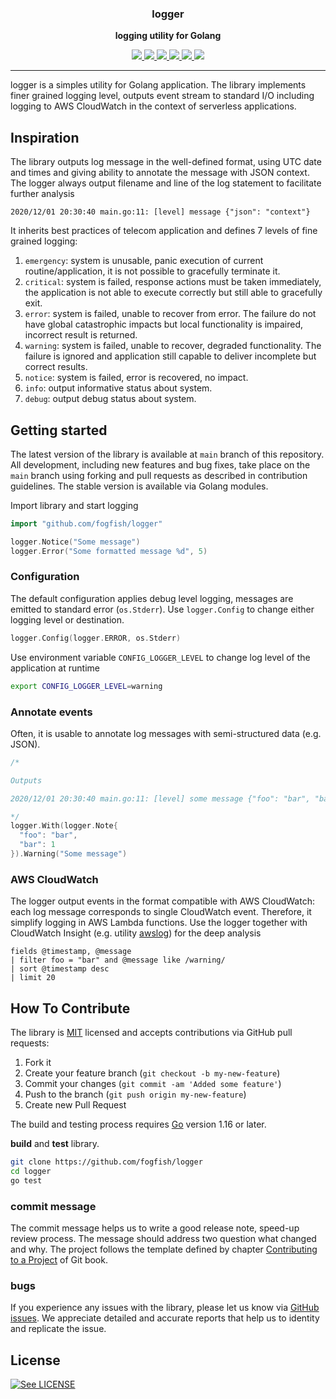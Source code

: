 <p align="center">
  <h3 align="center">logger</h3>
  <p align="center"><strong>logging utility for Golang</strong></p>

  <p align="center">
    <!-- Documentation -->
    <a href="http://godoc.org/github.com/fogfish/logger">
      <img src="https://godoc.org/github.com/fogfish/logger?status.svg" />
    </a>
    <!-- Build Status  -->
    <a href="https://github.com/fogfish/logger/actions/">
      <img src="https://github.com/fogfish/logger/workflows/Go/badge.svg" />
    </a>
    <!-- GitHub -->
    <a href="http://github.com/fogfish/logger">
      <img src="https://img.shields.io/github/last-commit/fogfish/logger.svg" />
    </a>
    <!-- Coverage -->
    <a href="https://coveralls.io/github/fogfish/logger?branch=main">
      <img src="https://coveralls.io/repos/github/fogfish/logger/badge.svg?branch=main" />
    </a>
    <!-- Go Card -->
    <a href="https://goreportcard.com/report/github.com/fogfish/logger">
      <img src="https://goreportcard.com/badge/github.com/fogfish/logger" />
    </a>
    <!-- Maintainability -->
    <a href="https://codeclimate.com/github/fogfish/logger/maintainability">
      <img src="https://api.codeclimate.com/v1/badges/df33ca9c2f9661803f78/maintainability" />
    </a>
  </p>
</p>

---

logger is a simples utility for Golang application. The library implements finer grained logging level, outputs event stream to standard I/O including logging to AWS CloudWatch in the context of serverless applications.   

## Inspiration

The library outputs log message in the well-defined format, using UTC date and times and giving ability to annotate the message with JSON context. The logger always output filename and line of the log statement to facilitate further analysis

```
2020/12/01 20:30:40 main.go:11: [level] message {"json": "context"}
```

It inherits best practices of telecom application and defines 7 levels of fine grained logging:

1. `emergency`: system is unusable, panic execution of current routine/application, it is not possible to gracefully terminate it.
2. `critical`: system is failed, response actions must be taken immediately, the application is not able to execute correctly but still able to gracefully exit.
3. `error`: system is failed, unable to recover from error. The failure do not have global catastrophic impacts but local functionality is impaired, incorrect result is returned.
4. `warning`: system is failed, unable to recover, degraded functionality. The failure is ignored and application still capable to deliver incomplete but correct results.
5. `notice`: system is failed, error is recovered, no impact.
6. `info`: output informative status about system.
7. `debug`: output debug status about system.


## Getting started

The latest version of the library is available at `main` branch of this repository. All development, including new features and bug fixes, take place on the `main` branch using forking and pull requests as described in contribution guidelines. The stable version is available via Golang modules.

Import library and start logging

```go
import "github.com/fogfish/logger"

logger.Notice("Some message")
logger.Error("Some formatted message %d", 5)
```

### Configuration

The default configuration applies debug level logging, messages are emitted to standard error (`os.Stderr`). Use `logger.Config` to change either logging level or destination. 

```go
logger.Config(logger.ERROR, os.Stderr)
```

Use environment variable `CONFIG_LOGGER_LEVEL` to change log level of the application at runtime

```bash
export CONFIG_LOGGER_LEVEL=warning
```

### Annotate events

Often, it is usable to annotate log messages with semi-structured data (e.g. JSON). 

```go
/*

Outputs

2020/12/01 20:30:40 main.go:11: [level] some message {"foo": "bar", "bar": 1}

*/
logger.With(logger.Note{
  "foo": "bar",
  "bar": 1
}).Warning("Some message")
```

### AWS CloudWatch

The logger output events in the format compatible with AWS CloudWatch: each log message corresponds to single CloudWatch event. Therefore, it simplify logging in AWS Lambda functions. Use the logger together with CloudWatch Insight (e.g. utility [awslog](https://github.com/fogfish/awslog)) for the deep analysis

```
fields @timestamp, @message
| filter foo = "bar" and @message like /warning/
| sort @timestamp desc
| limit 20
```

## How To Contribute

The library is [MIT](LICENSE) licensed and accepts contributions via GitHub pull requests:

1. Fork it
2. Create your feature branch (`git checkout -b my-new-feature`)
3. Commit your changes (`git commit -am 'Added some feature'`)
4. Push to the branch (`git push origin my-new-feature`)
5. Create new Pull Request

The build and testing process requires [Go](https://golang.org) version 1.16 or later.

**build** and **test** library.

```bash
git clone https://github.com/fogfish/logger
cd logger
go test
```

### commit message

The commit message helps us to write a good release note, speed-up review process. The message should address two question what changed and why. The project follows the template defined by chapter [Contributing to a Project](http://git-scm.com/book/ch5-2.html) of Git book.

### bugs

If you experience any issues with the library, please let us know via [GitHub issues](https://github.com/fogfish/geojson/issue). We appreciate detailed and accurate reports that help us to identity and replicate the issue. 


## License

[![See LICENSE](https://img.shields.io/github/license/fogfish/logger.svg?style=for-the-badge)](LICENSE)
